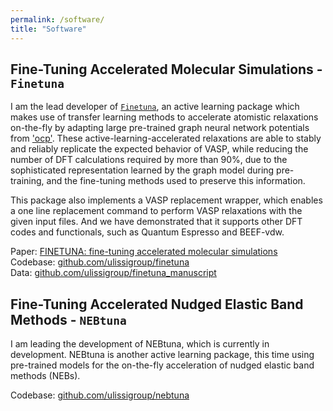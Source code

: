 ```yaml
---
permalink: /software/
title: "Software"
---
```


## Fine-Tuning Accelerated Molecular Simulations - `Finetuna`

I am the lead developer of [`Finetuna`](https://github.com/ulissigroup/finetuna), an active learning package which makes use of transfer learning methods to accelerate atomistic relaxations on-the-fly by adapting large pre-trained graph neural network potentials from ['ocp'](https://github.com/Open-Catalyst-Project/ocp). These active-learning-accelerated relaxations are able to stably and reliably replicate the expected behavior of VASP, while reducing the number of DFT calculations required by more than 90%, due to the sophisticated representation learned by the graph model during pre-training, and the fine-tuning methods used to preserve this information. 

This package also implements a VASP replacement wrapper, which enables a one line replacement command to perform VASP relaxations with the given input files. And we have demonstrated that it supports other DFT codes and functionals, such as Quantum Espresso and BEEF-vdw.

Paper: [FINETUNA: fine-tuning accelerated molecular simulations](https://iopscience.iop.org/article/10.1088/2632-2153/ac8fe0)  
Codebase: [github.com/ulissigroup/finetuna](https://github.com/ulissigroup/finetuna)  
Data: [github.com/ulissigroup/finetuna_manuscript](https://github.com/ulissigroup/finetuna_manuscript)

## Fine-Tuning Accelerated Nudged Elastic Band Methods - `NEBtuna`

I am leading the development of NEBtuna, which is currently in development. NEBtuna is another active learning package, this time using pre-trained models for the on-the-fly acceleration of nudged elastic band methods (NEBs).

Codebase: [github.com/ulissigroup/nebtuna](https://github.com/ulissigroup/nebtuna)
